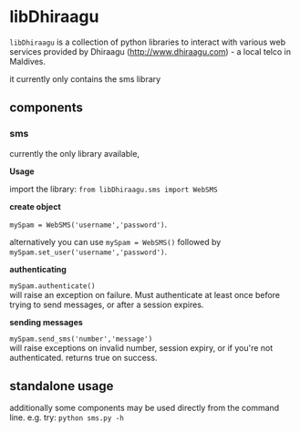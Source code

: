 # libDhiraagu

`libDhiraagu` is a collection of python libraries to interact with various web services provided by Dhiraagu (http://www.dhiraagu.com) - a local telco in Maldives.

it currently only contains the sms library

## components

### sms

currently the only library available,

**Usage**  

import the library: `from libDhiraagu.sms import WebSMS`

**create object**  

`mySpam = WebSMS('username','password')`.

alternatively you can use `mySpam = WebSMS()` followed by `mySpam.set_user('username','password')`.

**authenticating**  

`mySpam.authenticate()`  
will raise an exception on failure. Must authenticate at least once before trying to send messages, or after a session expires.

**sending messages**
  
`mySpam.send_sms('number','message')`  
will raise exceptions on invalid number, session expiry, or if you're not authenticated. returns true on success.


## standalone usage

additionally some components may be used directly from the command line. e.g. try: `python sms.py -h`
